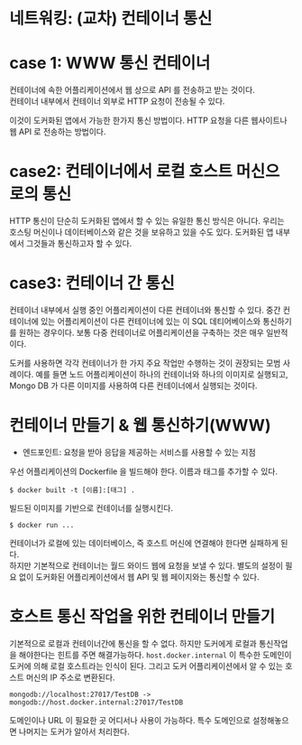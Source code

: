 # 네트워킹: (교차) 컨테이너 통신
# case 1: WWW 통신 컨테이너
컨테이너에 속한 어플리케이션에서 웹 상으로 API 를 전송하고 받는 것이다.     
컨테이너 내부에서 컨테이너 외부로 HTTP 요청이 전송될 수 있다.

이것이 도커화된 앱에서 가능한 한가지 통신 방법이다.
HTTP 요청을 다른 웹사이트나 웹 API 로 전송하는 방법이다.

# case2: 컨테이너에서 로컬 호스트 머신으로의 통신
HTTP 통신이 단순히 도커화된 앱에서 할 수 있는 유일한 통신 방식은 아니다.
우리는 호스팅 머신이나 데이터베이스와 같은 것을 보유하고 있을 수도 있다. 도커화된 앱 내부에서 그것들과 통신하고자 할 수 있다.

# case3: 컨테이너 간 통신
컨테이너 내부에서 실행 중인 어플리케이션이 다른 컨테이너와 통신할 수 있다.
중간 컨테이너에 있는 어플리케이션이 다른 컨테이너에 있는 이 SQL 데티어베이스와 통신하기를 원하는 경우이다.
보통 다중 컨테이너로 어플리케이션을 구축하는 것은 매우 일반적이다.

도커를 사용하면 각각 컨테이너가 한 가지 주요 작업만 수행하는 것이 권장되는 모범 사례이다.
예를 들면 노드 어플리케이션이 하나의 컨테이너와 하나의 이미지로 실행되고, Mongo DB 가 다른 이미지를 사용하여 다른 컨테이너에서 실행되는 것이다.

# 컨테이너 만들기 & 웹 통신하기(WWW)
- 엔드포인트: 요청을 받아 응답을 제공하는 서비스를 사용할 수 있는 지점

우선 어플리케이션의 Dockerfile 을 빌드해야 한다. 이름과 태그를 추가할 수 있다.
```
$ docker built -t [이름]:[태그] .
```

빌드된 이미지를 기반으로 컨테이너를 실행시킨다.
```
$ docker run ...
```

컨테이너가 로컬에 있는 데이터베이스, 즉 호스트 머신에 연결해야 한다면 실패하게 된다.  
하지만 기본적으로 컨테이너는 월드 와이드 웹에 요청을 보낼 수 있다. 별도의 설정이 필요 없이 도커화된 어플리케이션에서 웹 API 및 웹 페이지와는 통신할 수 있다.

# 호스트 통신 작업을 위한 컨테이너 만들기
기본적으로 로컬과 컨테이너간에 통신을 할 수 없다. 
하지만 도커에게 로컬과 통신작업을 해야한다는 힌트를 주면 해결가능하다.
```host.docker.internal``` 이 특수한 도메인이 도커에 의해 로컬 호스트라는 인식이 된다. 그리고 도커 어플리케이션에서 알 수 있는 호스트 머신의 IP 주소로 변환된다.

```
mongodb://localhost:27017/TestDB -> mongodb://host.docker.internal:27017/TestDB 
```

도메인이나 URL 이 필요한 곳 어디서나 사용이 가능하다. 특수 도메인으로 설정해놓으면 나머지는 도커가 알아서 처리한다.
